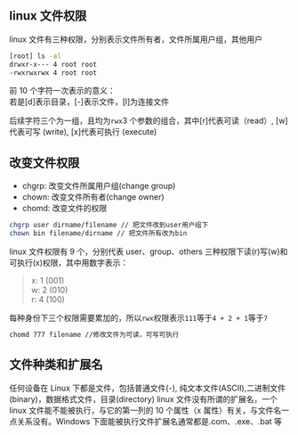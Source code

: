 ## linux 文件权限

linux 文件有三种权限，分别表示文件所有者，文件所属用户组，其他用户

```sh
[root] ls -al
drwxr-x--- 4 root root
-rwxrwxrwx 4 root root
```

前 10 个字符一次表示的意义：  
若是[d]表示目录，[-]表示文件，[l]为连接文件

后续字符三个为一组，且均为`rwx`3 个参数的组合，其中[r]代表可读（read）, [w]代表可写 (write), [x]代表可执行 (execute)

## 改变文件权限

- chgrp: 改变文件所属用户组(change group)
- chown: 改变文件所有者(change owner)
- chomd: 改变文件的权限

```sh
chgrp user dirname/filename // 把文件改到user用户组下
chown bin filename/dirname // 把文件所有改为bin
```

linux 文件权限有 9 个，分别代表 user、group、others 三种权限下读(r)写(w)和可执行(x)权限，其中用数字表示：

> x: 1 (001)  
> w: 2 (010)  
> r: 4 (100)

每种身份下三个权限需要累加的，所以`rwx`权限表示`111`等于`4 + 2 + 1`等于`7`

```sh
chomd 777 filename //修改文件为可读，可写可执行
```

## 文件种类和扩展名

任何设备在 Linux 下都是文件，包括普通文件(-), 纯文本文件(ASCII),二进制文件(binary)，数据格式文件，目录(directory)
linux 文件没有所谓的扩展名，一个 linux 文件能不能被执行，与它的第一列的 10 个属性（x 属性）有关，与文件名一点关系没有。Windows 下面能被执行文件扩展名通常都是.com、.exe、.bat 等
